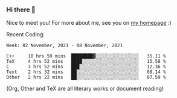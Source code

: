### Hi there 👋

Nice to meet you! For more about me, see you on [my homepage](https://jiayipan.me) :)


Recent Coding:
<!--START_SECTION:waka-->
```text
Week: 02 November, 2021 - 08 November, 2021

C++     10 hrs 59 mins  ████████▓░░░░░░░░░░░░░░░░   35.11 % 
TeX     4 hrs 52 mins   ████░░░░░░░░░░░░░░░░░░░░░   15.58 % 
C       3 hrs 52 mins   ███░░░░░░░░░░░░░░░░░░░░░░   12.36 % 
Text    2 hrs 32 mins   ██░░░░░░░░░░░░░░░░░░░░░░░   08.14 % 
Other   2 hrs 22 mins   ██░░░░░░░░░░░░░░░░░░░░░░░   07.59 % 
```
<!--END_SECTION:waka-->
(Org, Other and TeX are all literary works or document reading)
